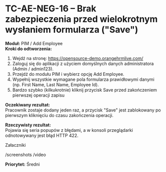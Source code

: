 # TC-AE-NEG-16 – Brak zabezpieczenia przed wielokrotnym wysłaniem formularza ("Save")

**Moduł:** PIM / Add Employee  
**Kroki do odtworzenia:**

1. Wejdź na stronę: https://opensource-demo.orangehrmlive.com/
2. Zaloguj się do aplikacji z użyciem domyślnych danych administratora (Admin / admin123).
3. Przejdź do modułu PIM i wybierz opcję Add Employee.
4. Wypełnij wszystkie wymagane pola formularza prawidłowymi danymi (np. First Name, Last Name, Employee Id).
5. Bardzo szybko (kilkukrotnie) kliknij przycisk Save przed zakończeniem pierwszej operacji zapisu

**Oczekiwany rezultat:**  
Pracownik zostaje dodany jeden raz, a przycisk "Save" jest zablokowany po pierwszym kliknięciu do czasu zakończenia operacji.

**Rzeczywisty rezultat:**  
Pojawia się seria popupów z błędami, a w konsoli przeglądarki odnotowywany jest błąd HTTP 422.


Załaczniki

/screenshots
/video

**Priorytet:** Średni
